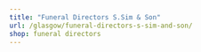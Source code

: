 ```yaml
---
title: "Funeral Directors S.Sim & Son"
url: /glasgow/funeral-directors-s-sim-and-son/
shop: funeral directors
---
```

